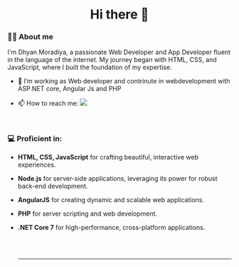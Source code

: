 <h1><center> Hi there 👋</center></h1>

### 👨‍💻 About me

I'm Dhyan Moradiya, a passionate Web Developer and App Developer fluent in the language of the internet. My journey began with HTML, CSS, and JavaScript, where I built the foundation of my expertise.

- 🔭 I’m working as Web developer and contrinute in webdevelopment with ASP.NET core, Angular Js and PHP
- 📫 How to reach me: [<img src="https://img.shields.io/badge/LinkedIn-Dhyan Moradiya-f39f37"></img>](https://www.linkedin.com/in/dhyan-moradiya-850147246)

  <br>

### 💻 Proficient in:

- **HTML, CSS, JavaScript** for crafting beautiful, interactive web experiences.
- **Node.js** for server-side applications, leveraging its power for robust back-end development.
- **AngularJS** for creating dynamic and scalable web applications.
- **PHP** for server scripting and web development.
- **.NET Core 7** for high-performance, cross-platform applications.

    <br><br>
    <hr>
    <br><br>




<!--
**DhyanMoradiya/DhyanMoradiya** is a ✨ _special_ ✨ repository because its `README.md` (this file) appears on your GitHub profile.

Here are some ideas to get you started:

- 🔭 I’m working as Web developer and contrinute in webdevelopment with ASP.NET core, Angular Js and PHP
- 🌱 I’m currently learning ...
- 👯 I’m looking to collaborate on ...
- 🤔 I’m looking for help with ...
- 💬 Ask me about ...
- 📫 How to reach me: ![Dhyan](https://github.com/DhyanMoradiya/DhyanMoradiya/assets/112186465/769a0c80-3741-49ec-b259-bbc6082dd55c)[https://www.linkedin.com/in/dhyan-moradiya-850147246]
- 😄 Pronouns: ...
- ⚡ Fun fact: ...
-->

